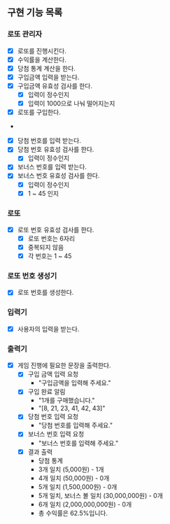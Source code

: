 ## 구현 기능 목록

### 로또 관리자
- [x] 로또를 진행시킨다.
- [x] 수익률을 계산한다.
- [x] 당첨 통계 계산을 한다.
- [x] 구입금액 입력을 받는다.
- [x] 구입금액 유효성 검사를 한다.
  - [x] 입력이 정수인지
  - [x] 입력이 1000으로 나눠 떨어지는지
- [x] 로또를 구입한다.
- 
- [x] 당첨 번호를 입력 받는다.
- [x] 당첨 번호 유효성 검사를 한다.
  - [x] 입력이 정수인지

- [x] 보너스 번호를 입력 받는다.
- [x] 보너스 번호 유효성 검사를 한다.
  - [x] 입력이 정수인지
  - [x] 1 ~ 45 인지

### 로또
- [x] 로또 번호 유효성 검사를 한다.
  - [x] 로또 번호는 6자리
  - [x] 중복되지 않음
  - [x] 각 번호는 1 ~ 45

### 로또 번호 생성기
- [x] 로또 번호를 생성한다.

### 입력기
- [x] 사용자의 입력을 받는다.

### 출력기
- [x] 게임 진행에 필요한 문장을 출력한다.
  - [x] 구입 금액 입력 요청
    - "구입금액을 입력해 주세요."
  - [x] 구입 완료 알림
    - "1개를 구매했습니다."
    - "[8, 21, 23, 41, 42, 43]" 
  - [x] 당첨 번호 입력 요청
    - "당첨 번호를 입력해 주세요."
  - [x] 보너스 번호 입력 요청
    - "보너스 번호를 입력해 주세요."
  - [x] 결과 출력
    - 당첨 통계
    - 3개 일치 (5,000원) - 1개
    - 4개 일치 (50,000원) - 0개
    - 5개 일치 (1,500,000원) - 0개
    - 5개 일치, 보너스 볼 일치 (30,000,000원) - 0개
    - 6개 일치 (2,000,000,000원) - 0개
    - 총 수익률은 62.5%입니다.
 


